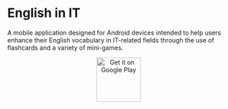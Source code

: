 # English in IT
A mobile application designed for Android devices intended to help users enhance their English vocabulary in IT-related fields through the use of flashcards and a variety of mini-games.
<div align="center">
  <a href="https://play.google.com/store/apps/details?id=com.technetapps.english_in_it&hl=en&gl=US">
    <img alt="Get it on Google Play" src="https://play.google.com/intl/en_us/badges/images/generic/en-play-badge.png" height=100px />
  </a>
</div>

